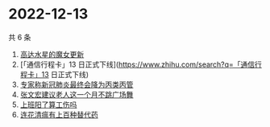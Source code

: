 # 2022-12-13

共 6 条

<!-- BEGIN ZHIHUSEARCH -->
<!-- 最后更新时间 Tue Dec 13 2022 06:09:27 GMT+0800 (China Standard Time) -->
1. [高达水星的魔女更新](https://www.zhihu.com/search?q=高达水星的魔女更新)
1. [「通信行程卡」13 日正式下线](https://www.zhihu.com/search?q=「通信行程卡」13 日正式下线)
1. [专家称新冠肺炎最终会降为丙类丙管](https://www.zhihu.com/search?q=专家称新冠肺炎最终会降为丙类丙管)
1. [张文宏建议老人这一个月不跳广场舞](https://www.zhihu.com/search?q=张文宏建议老人这一个月不跳广场舞)
1. [上班阳了算工伤吗](https://www.zhihu.com/search?q=上班阳了算工伤吗)
1. [连花清瘟有上百种替代药](https://www.zhihu.com/search?q=连花清瘟有上百种替代药)
<!-- END ZHIHUSEARCH -->
